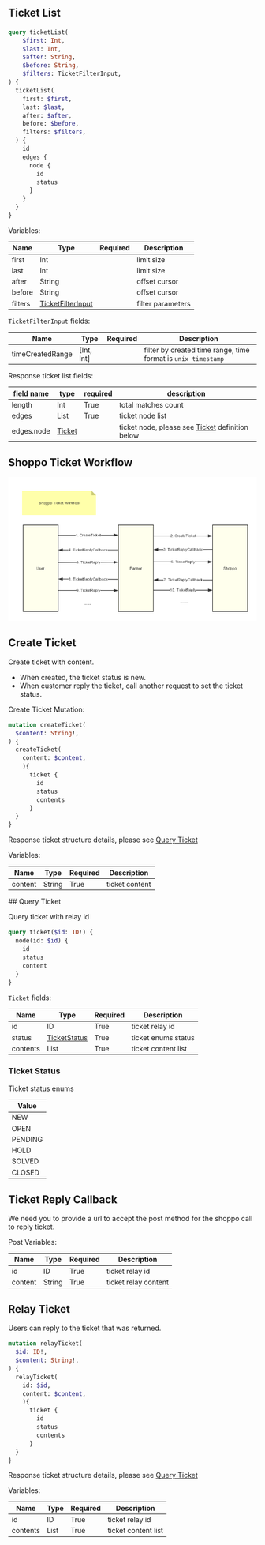 ## Ticket List

```graphql
query ticketList(
    $first: Int,
    $last: Int,
    $after: String,
    $before: String,
    $filters: TicketFilterInput,
) {
  ticketList(
    first: $first,
    last: $last,
    after: $after,
    before: $before,
    filters: $filters,
  ) {
    id
    edges {
      node {
        id
        status
      }
    }
  }
}
```

Variables:

Name | Type | Required | Description
--- | --- | --- | ---
first | Int | | limit size
last | Int | | limit size
after | String | | offset cursor
before | String | | offset cursor
filters | [TicketFilterInput](#ticketFilterInput) | | filter parameters

`TicketFilterInput` fields:

Name | Type | Required | Description
--- | --- | --- | ---
timeCreatedRange | [Int, Int] | | filter by created time range, time format is `unix timestamp`

Response ticket list fields:

field name | type | required | description
--- | --- | --- | ---
length | Int | True | total matches count
edges | List | True | ticket node list
edges.node | [Ticket](#ticketNode) | | ticket node, please see [Ticket](#ticketNode) definition below

## Shoppo Ticket Workflow

![GraphiQLProduct](./imgs/ticket-flow.png)

## Create Ticket

Create ticket with content.

* When created, the ticket status is new.
* When customer reply the ticket, call another request to set the ticket status.

Create Ticket Mutation:
```graphql
mutation createTicket(
  $content: String!,
) {
  createTicket(
    content: $content,
    ){
      ticket {
        id
        status
        contents
      }
  }
}
```

Response ticket structure details, please see [Query Ticket](#queryTicket)

Variables:

Name | Type | Required | Description
--- | --- | --- | ---
content | String | True | ticket content


<a name="queryTicket" />
## Query Ticket

Query ticket with relay id

```graphql
query ticket($id: ID!) {
  node(id: $id) {
    id
    status
    content
  }
}
```

<a name="ticketNode" />

`Ticket` fields:

Name | Type | Required | Description
--- | --- | --- | ---
id | ID | True | ticket relay id
status | [TicketStatus](#ticketStatus) | True | ticket enums status
contents | List | True | ticket content list


### Ticket Status
Ticket status enums

Value | 
--- |
NEW | 
OPEN | 
PENDING |
HOLD |
SOLVED |
CLOSED | 

## Ticket Reply Callback

We need you to provide a url to accept the post method for the shoppo call to reply ticket.

Post Variables:

Name | Type | Required | Description
--- | --- | --- | ---
id | ID | True | ticket relay id
content | String | True | ticket relay content

## Relay Ticket

Users can reply to the ticket that was returned.

```graphql
mutation relayTicket(
  $id: ID!,
  $content: String!,
) {
  relayTicket(
    id: $id,
    content: $content,
    ){
      ticket {
        id
        status
        contents
      }
  }
}
```

Response ticket structure details, please see [Query Ticket](#queryTicket)

Variables:

Name | Type | Required | Description
--- | --- | --- | ---
id | ID | True | ticket relay id
contents | List | True | ticket content list

